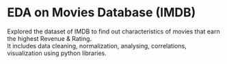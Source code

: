 # EDA on Movies Database (IMDB)
Explored the dataset of IMDB to find out characteristics of movies that
earn the highest Revenue & Rating.  
It includes data cleaning, normalization, analysing, correlations,
visualization using python libraries.
